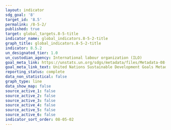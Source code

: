 ```yaml
---
layout: indicator
sdg_goal: '8'
target_id: '8.5'
permalink: /8-5-2/
published: true
target: global_targets.8-5-title
indicator_name: global_indicators.8-5-2-title
graph_title: global_indicators.8-5-2-title
indicator: 8.5.2
un_designated_tier: 1.0
un_custodian_agency: International labour organization (ILO)
goal_meta_link: https://unstats.un.org/sdgs/metadata/files/Metadata-08-05-02.pdf
goal_meta_link_text: United Nations Sustainable Development Goals Metadata (PDF 383 KB)
reporting_status: complete
data_non_statistical: false
graph_type: line
data_show_map: false
source_active_1: false
source_active_2: false
source_active_3: false
source_active_4: false
source_active_5: false
source_active_6: false
indicator_sort_order: 08-05-02
---
```

